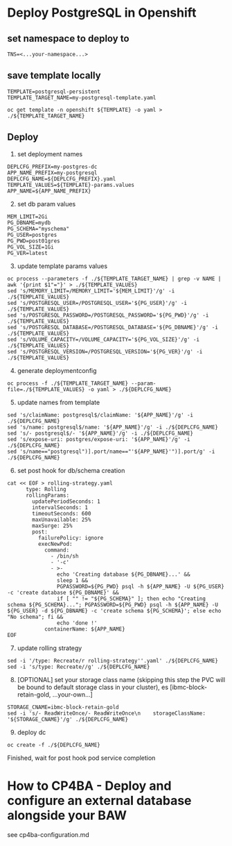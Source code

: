 # Deploy PostgreSQL in Openshift

## set namespace to deploy to
```
TNS=<...your-namespace...>
```

## save template locally
```
TEMPLATE=postgresql-persistent
TEMPLATE_TARGET_NAME=my-postgresql-template.yaml

oc get template -n openshift ${TEMPLATE} -o yaml > ./${TEMPLATE_TARGET_NAME}
```
## Deploy

1. set deployment names
```
DEPLCFG_PREFIX=my-postgres-dc
APP_NAME_PREFIX=my-postgresql
DEPLCFG_NAME=${DEPLCFG_PREFIX}.yaml
TEMPLATE_VALUES=${TEMPLATE}-params.values
APP_NAME=${APP_NAME_PREFIX}
```

2. set db param values
```
MEM_LIMIT=2Gi
PG_DBNAME=mydb
PG_SCHEMA="myschema"
PG_USER=postgres
PG_PWD=post01gres
PG_VOL_SIZE=1Gi
PG_VER=latest
```

3. update template params values
```
oc process --parameters -f ./${TEMPLATE_TARGET_NAME} | grep -v NAME | awk '{print $1"="}' > ./${TEMPLATE_VALUES}
sed 's/MEMORY_LIMIT=/MEMORY_LIMIT='${MEM_LIMIT}'/g' -i ./${TEMPLATE_VALUES}
sed 's/POSTGRESQL_USER=/POSTGRESQL_USER='${PG_USER}'/g' -i ./${TEMPLATE_VALUES}
sed 's/POSTGRESQL_PASSWORD=/POSTGRESQL_PASSWORD='${PG_PWD}'/g' -i ./${TEMPLATE_VALUES}
sed 's/POSTGRESQL_DATABASE=/POSTGRESQL_DATABASE='${PG_DBNAME}'/g' -i ./${TEMPLATE_VALUES}
sed 's/VOLUME_CAPACITY=/VOLUME_CAPACITY='${PG_VOL_SIZE}'/g' -i ./${TEMPLATE_VALUES}
sed 's/POSTGRESQL_VERSION=/POSTGRESQL_VERSION='${PG_VER}'/g' -i ./${TEMPLATE_VALUES}
```

4. generate deploymentconfig
```
oc process -f ./${TEMPLATE_TARGET_NAME} --param-file=./${TEMPLATE_VALUES} -o yaml > ./${DEPLCFG_NAME}
```

5. update names from template
```
sed 's/claimName: postgresql$/claimName: '${APP_NAME}'/g' -i ./${DEPLCFG_NAME}
sed 's/name: postgresql$/name: '${APP_NAME}'/g' -i ./${DEPLCFG_NAME}
sed 's/- postgresql$/- '${APP_NAME}'/g' -i ./${DEPLCFG_NAME}
sed 's/expose-uri: postgres/expose-uri: '${APP_NAME}'/g' -i ./${DEPLCFG_NAME}
sed 's/name=="postgresql")].port/name=="'${APP_NAME}'")].port/g' -i ./${DEPLCFG_NAME}
```

6. set post hook for db/schema creation
```
cat << EOF > rolling-strategy.yaml
      type: Rolling
      rollingParams:
        updatePeriodSeconds: 1
        intervalSeconds: 1
        timeoutSeconds: 600
        maxUnavailable: 25%
        maxSurge: 25%
        post:
          failurePolicy: ignore
          execNewPod:
            command:
              - /bin/sh
              - '-c'
              - >-
                echo 'Creating database ${PG_DBNAME}...' && 
                sleep 1 && 
                PGPASSWORD=${PG_PWD} psql -h ${APP_NAME} -U ${PG_USER} -c 'create database ${PG_DBNAME}' && 
                if [ "" != "${PG_SCHEMA}" ]; then echo "Creating schema ${PG_SCHEMA}..."; PGPASSWORD=${PG_PWD} psql -h ${APP_NAME} -U ${PG_USER} -d ${PG_DBNAME} -c 'create schema ${PG_SCHEMA}'; else echo "No schema"; fi &&
                echo 'done !'
            containerName: ${APP_NAME}
EOF
```

7. update rolling strategy
```
sed -i '/type: Recreate/r rolling-strategy''.yaml' ./${DEPLCFG_NAME}
sed -i 's/type: Recreate//g' ./${DEPLCFG_NAME}
```

8. [OPTIONAL] set your storage class name (skipping this step the PVC will be bound to default storage class in your cluster), es [ibmc-block-retain-gold, ...your-own...]
```
STORAGE_CNAME=ibmc-block-retain-gold
sed -i 's/- ReadWriteOnce/- ReadWriteOnce\n    storageClassName: '${STORAGE_CNAME}'/g' ./${DEPLCFG_NAME}
```

9. deploy dc
```
oc create -f ./${DEPLCFG_NAME}
```

Finished, wait for post hook pod service completion


# How to CP4BA - Deploy and configure an external database alongside your BAW

see cp4ba-configuration.md
